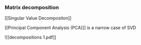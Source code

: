 
### Matrix decomposition
[[Singular Value Decompositon]]

[[Principal Component Analysis (PCA)]] is a narrow case of SVD

![[decompositions 1.pdf]]